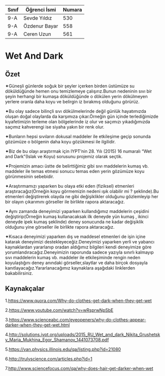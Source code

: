 



Sınıf | Öğrenci İsmi  | Numara
-------|----------------|--------
9-A  | Sevde Yıldız | 530
9-A  | Özdenur Bayar | 558
9-A  | Ceren Uzun | 561

#  Wet And Dark
## Özet
✦Güneşli günlerde soğuk bir şeyler içerken birden üstümüze su döküldüğünde hemen onu temizlemeye çalışırız.Bunun nedeninin sıvı bir şeyin herhangi bir kumaşa döküldüğünde o dökülen yerin dökülmeyen yerlere oranla daha koyu ve belirgin iz bırakmış olduğunu görürüz.

✦Bu olay sadece bilinçli sıvı dökülmelerinde değil günlük hayatımızda oluşan doğal olaylarda da karşımıza çıkar.Örneğin gün içinde terlediğimizde kıyafetimizin terleme olan bölgelerinde iz olur ve saçımızı yıkadığımızda saçımız kahverengi ise siyaha yakın bir renk olur.

✦Bunların hepsi sıvıların dokusal maddeler ile etkileşime geçip sonunda gözümüze o bölgenin daha koyu gözükmesi ile ilgilidir.

✦Biz de bu olayı araştırmak için IYPT’nin 28. Yılı (2015) 16 numaralı “Wet and Dark”(Islak ve Koyu) sorusunu projemiz olarak seçtik.

✦Projemizin amacı üstte de belirttiğimiz gibi sıvı maddelerin kumaş vb. maddeler ile temas etmesi sonucu temas eden yerin gözümüze koyu görünmesinin sebebidir.

✦Araştırmamızı yaparken bu olaya etki eden (fiziksel) etmenleri araştıracağız(Örneğin koyu görmemizin nedeni ışık olabilir mi ? şeklinde).Bu etmenleri değiştirerek olayda ne gibi değişiklikler olduğunu gözlemleyip her bir olayın çıkarımını görseller ile birlikte rapora aktaracağız.

✦Aynı zamanda deneyimizi yaparken kullandığımız maddelerin çeşidini değiştirip(Örneğin kumaş kullanacaksak ilk deneyde yün kumaş , ikinci deneyde ipek kumaş şeklinde) deney sonucunda ne kadar değişiklik olduğunu yine görseller ile birlikte rapora aktaracağız.

✦Kısaca deneyimizi yaparken dış ve maddesel etmenleri de işin içine katarak deneyimizi destekleyeceğiz.Deneyimizi yaparken yerli ve yabancı kaynaklardan yararlanıp oradan aldığımız bilgileri kendi deneyimize göre yorumlandıracağız.Deneyimizin raporunda sadece yazıyla sınırlı kalmayıp sıvı maddelerin kumaş vb. maddeler ile etkileşiminde rengin neden koyulaştığını deney anındaki görseller,slaytlar ve daha birçok dosyayla kanıtlayacağız.Yararlanacağımız kaynaklara aşağıdaki linklerden bakabilirsiniz.

## Kaynakçalar  

1.https://www.quora.com/Why-do-clothes-get-dark-when-they-get-wet

2.https://www.youtube.com/watch?v=wRsprwNpSbE

3.https://www.scienceabc.com/eyeopeners/why-do-clothes-appear-darker-when-they-get-wet.html

4.http://solutions.iypt.org/uploads/2015_RU_Wet_and_dark_Nikita_Grushetsky_Maria_Mukhina_Egor_Shamanov_1441073708.pdf

5.https://van.physics.illinois.edu/qa/listing.php?id=21080

6.http://trulyscience.com/articles.php?id=1

7.http://www.sciencefocus.com/qa/why-does-hair-get-darker-when-wet
